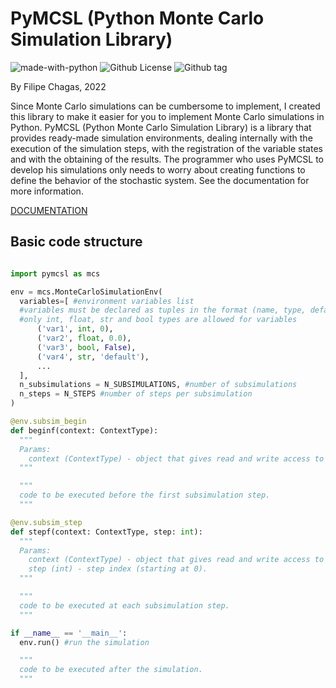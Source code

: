 # PyMCSL (Python Monte Carlo Simulation Library)

![made-with-python](https://img.shields.io/badge/Made%20with-Python-1f425f.svg)
![Github License](https://img.shields.io/github/license/FilipeChagasDev/PyMCSL)
![Github tag](https://img.shields.io/github/v/tag/FilipeChagasDev/PyMCSL)

By Filipe Chagas, 2022

Since Monte Carlo simulations can be cumbersome to implement, I created this library to make it easier for you to implement Monte Carlo simulations in Python. PyMCSL (Python Monte Carlo Simulation Library) is a library that provides ready-made simulation environments, dealing internally with the execution of the simulation steps, with the registration of the variable states and with the obtaining of the results. The programmer who uses PyMCSL to develop his simulations only needs to worry about creating functions to define the behavior of the stochastic system. See the documentation for more information.

[DOCUMENTATION](https://pymcsl.readthedocs.io/)

## Basic code structure

```python

import pymcsl as mcs

env = mcs.MonteCarloSimulationEnv(
  variables=[ #environment variables list
  #variables must be declared as tuples in the format (name, type, default value).
  #only int, float, str and bool types are allowed for variables
      ('var1', int, 0),
      ('var2', float, 0.0),
      ('var3', bool, False),
      ('var4', str, 'default'),
      ...
  ],
  n_subsimulations = N_SUBSIMULATIONS, #number of subsimulations
  n_steps = N_STEPS #number of steps per subsimulation
)

@env.subsim_begin
def beginf(context: ContextType):
  """
  Params:
    context (ContextType) - object that gives read and write access to all the current states of the variables.
  """

  """
  code to be executed before the first subsimulation step.
  """

@env.subsim_step
def stepf(context: ContextType, step: int):
  """
  Params:
    context (ContextType) - object that gives read and write access to all the current states of the variables.
    step (int) - step index (starting at 0).
  """

  """
  code to be executed at each subsimulation step.
  """

if __name__ == '__main__':
  env.run() #run the simulation

  """
  code to be executed after the simulation.
  """
```